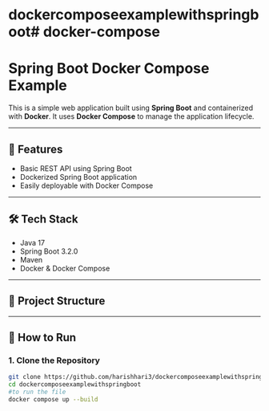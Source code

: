 # dockercomposeexamplewithspringboot# docker-compose
# Spring Boot Docker Compose Example

This is a simple web application built using **Spring Boot** and containerized with **Docker**. It uses **Docker Compose** to manage the application lifecycle.

---

## 🚀 Features

- Basic REST API using Spring Boot
- Dockerized Spring Boot application
- Easily deployable with Docker Compose

---

## 🛠️ Tech Stack

- Java 17
- Spring Boot 3.2.0
- Maven
- Docker & Docker Compose

---

## 📁 Project Structure


---

## 🔧 How to Run

### 1. Clone the Repository
```bash
git clone https://github.com/harishhari3/dockercomposeexamplewithspringboot.git
cd dockercomposeexamplewithspringboot
#to run the file
docker compose up --build
